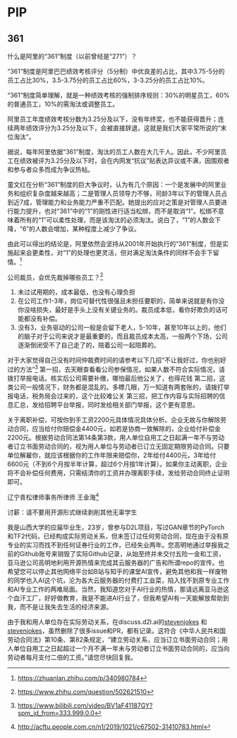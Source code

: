 

<!--
 * @version:
 * @Author:  StevenJokes https://github.com/StevenJokes
 * @Date: 2021-11-19 17:35:10
 * @LastEditors:  StevenJokes https://github.com/StevenJokes
 * @LastEditTime: 2022-08-03 19:34:28
 * @Description:
 * @TODO::
 * @Reference:
-->
# PIP

## 361

什么是阿里的“361”制度（以前曾经是“271”）？

“361”制度是阿里巴巴绩效考核评分（5分制）中优良差的占比，其中3.75-5分的员工占比30%，3.5-3.75分的员工占比60%，3-3.25分的员工占比10%。

“361”制度简单理解，就是一种绩效考核的强制排序规则：30%的明星员工，60%的普通员工，10%的需淘汰或调整员工。

阿里员工年度绩效考核分数为3.25分及以下，没有年终奖，也不能获得晋升；连续两年绩效评分为3.25分及以下，会被直接辞退，这就是我们大家平常所说的“末位淘汰”。

据说，每年阿里依据“361”制度，淘汰的员工人数在大几千人。因此，不少阿里员工在绩效被评为3.25分及以下时，会在内网发“抗议”贴表达异议或不满，因围观者和参与者众多而成为争议热帖。

童文红在分析“361”制度的巨大争议时，认为有几个原因：一个是发展中的阿里业务和组织复杂度越来越高；二是管理人员领导力不够，司龄3年以下的管理人员占到近7成，管理能力和业务能力严重不匹配。她提出的应对之策是对管理人员要进行能力提升，也对“361”中的“1”的刚性进行适当松绑，而不是取消“1”。松绑不意味着所有的“1”可以柔性处理，而是该淘汰的必须淘汰。说白了，“1”的人数会下降，“6”的人数会增加，某种程度上减少了争议。

由此可以得出的结论是，阿里依然会坚持从2001年开始执行的“361”制度，但是实施起来会更柔性，对“1”的处理也更灵活，但对满足淘汰条件的同样不会手下留情。[^1]

公司裁员，会优先裁掉哪些员工？[^2]

1. 未过试用期的，成本最低，也没有心理负担
2. 在公司工作1-3年，岗位可替代性很强且未担任要职的，简单来说就是有你没你没啥损失，最好是手头上没有关键业务的。裁员成本低，看你好欺负的话可能都没有补偿。
3. 没有3，业务驱动的公司一般是会留下老人，5-10年，甚至10年以上的，他们的脑子对于公司来说才是最重要的，而且裁员成本太高，一般两个下场，公司逐渐倒闭受不了自己走了的，陪着公司一起陪葬的。

对于大家觉得自己没有时间仲裁费时间的请参考以下几招“不让我好过，你也别好过的方法”[^3]
第一招，去天眼查看看公司参保情况，如果人数不符合实际情况，请拨打举报电话。核实后公司需要补缴，哪怕最后他公关了，也得花钱
第二招，这类公司一般情况下，财务都是混乱的。多瞟几眼，万一知道有两套账的，请拨打举报电话，税务局会过来的，这个比较难公关
第三招，把工作内容与实际招聘的信息汇总，发给招聘平台举报，同时发给相关部门举报，这个更有意思。

关于离职补偿，可按你到手工资2200元具体情况具体分析。企业无故与你解除劳动合同，应当给付你赔偿金4400元，如若是协商一致解除的，企业给付补偿金2200元。根据劳动合同法第14条第3款，用人单位自用工之日起满一年不与劳动者订立书面劳动合同的，视为用人单位与劳动者已订立无固定期限劳动合同。只要单位解雇你，就应该根据你的工作年限来赔偿你，2年给付4400元，3年给付6600元（不到6个月按半年计算，超过6个月按1年计算）。如果你主动离职，企业将不会补偿任何费用，只需结清你的工资并办理离职手续，发给劳动合同终止证明即可。

辽宁青松律师事务所律师 王金海[^4]

讨薪：请不要用开源形式继续剥削其他无辜学生

我是山西大学的应届毕业生，23岁，曾参与D2L项目，写过GAN章节的PyTorch和TF2代码，已经构成实际劳动关系，但未签订过任何劳动合同，现在由于没有原专业的实习而找不到任何证券行业的工作，已经失业两年。您高明地通过举报我之前的Github账号来销毁了实际Github记录，从始至终并未交付五险一金和工资，亚马逊公司高明地利用开源热情来完成其云服务器的广告和所谓repo的宣传。也希望您可以停止其他网络平台如B站与知乎的课堂AI宣传，避免其他和我一样废物的同学也入AI这个坑，沦为各大云服务器的付费打工韭菜，陷入找不到原专业工作和AI专业工作的两难局面。当然，我知道您对于AI行业的热情，那请远离亚马逊这个血汗工厂，好好做教育，我是不能进AI行业了，但我希望AI有一天能解放帮助到我，而不是让我失去生活的经济来源。

由于我和用人单位存在实际劳动关系，在discuss.d2l.ai的[stevenjokes](https://discuss.d2l.ai/u/StevenJokes) 和[stevenjokes](https://discuss.d2l.ai/u/StevenJokess)，虽然删除了很多issue和PR，都有记录。这符合《中华人民共和国劳动合同法》第10条、第82条规定，“建立劳动关系，应当订立书面劳动合同；用人单位自用工之日起超过一个月不满一年未与劳动者订立书面劳动合同的，应当向劳动者每月支付二倍的工资。”请您尽快回复我。

[^1]: https://zhuanlan.zhihu.com/p/340980784
[^2]: https://www.zhihu.com/question/502621510
[^3]: https://www.bilibili.com/video/BV1aF41187GY?spm_id_from=333.999.0.0
[^4]: http://acftu.people.com.cn/n1/2019/1021/c67502-31410783.html
